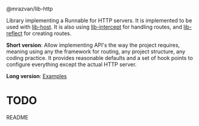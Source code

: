 @mrazvan/lib-http

Library implementing a Runnable for HTTP servers. It is implemented to be used with [lib-host](https://github.com/MRazvan/lib-host). It is also using [lib-intercept](https://github.com/MRazvan/lib-intercept) for handling routes, and [lib-reflect](https://github.com/MRazvan/lib-reflect) for creating routes.

**Short version**: Allow implementing API's the way the project requires, meaning using any the framework for routing, any project structure, any coding practice. It provides reasonable defaults and a set of hook points to configure everything except the actual HTTP server.

**Long version**:
[Examples](https://github.com/MRazvan/lib-http-examples)

# TODO
README
